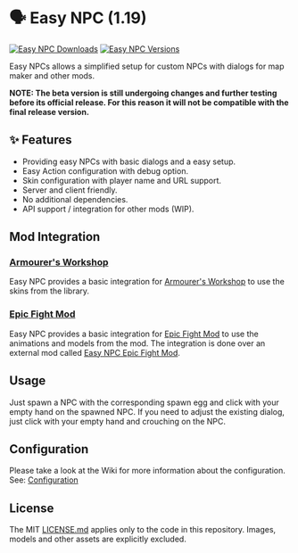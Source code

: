 # 🗣 Easy NPC (1.19)

[![Easy NPC Downloads](http://cf.way2muchnoise.eu/full_559312_downloads.svg)](https://www.curseforge.com/minecraft/mc-mods/easy-npc)
[![Easy NPC Versions](http://cf.way2muchnoise.eu/versions/Minecraft_559312_all.svg)](https://www.curseforge.com/minecraft/mc-mods/easy-npc)

Easy NPCs allows a simplified setup for custom NPCs with dialogs for map maker and other mods.

**NOTE: The beta version is still undergoing changes and further testing before its official
release. For this reason it will not be compatible with the final release version.**

## ✨ Features

- Providing easy NPCs with basic dialogs and a easy setup.
- Easy Action configuration with debug option.
- Skin configuration with player name and URL support.
- Server and client friendly.
- No additional dependencies.
- API support / integration for other mods (WIP).

## Mod Integration

### [Armourer's Workshop][armourers_workshop]

Easy NPC provides a basic integration for [Armourer's Workshop][armourers_workshop] to use the
skins from the library.

### [Epic Fight Mod][epic_fight_mod]

Easy NPC provides a basic integration for [Epic Fight Mod][epic_fight_mod] to use the animations and
models from the mod.
The integration is done over an external mod
called [Easy NPC Epic Fight Mod][easy_npc_epic_fight_mod].

## Usage

Just spawn a NPC with the corresponding spawn egg and click with your empty hand on the spawned NPC.
If you need to adjust the existing dialog, just click with your empty hand and crouching on the NPC.

## Configuration

Please take a look at the Wiki for more information about the configuration.
See: [Configuration](https://github.com/MarkusBordihn/BOs-Easy-NPC/wiki/Configuration)

## License

The MIT [LICENSE.md](LICENSE.md) applies only to the code in this repository. Images, models and
other assets are explicitly excluded.

[armourers_workshop]: https://www.curseforge.com/minecraft/mc-mods/armourers-workshop

[epic_fight_mod]: https://www.curseforge.com/minecraft/mc-mods/epic-fight-mod

[easy_npc_epic_fight_mod]: https://www.curseforge.com/minecraft/mc-mods/easy-npc-epic-fight-mod
